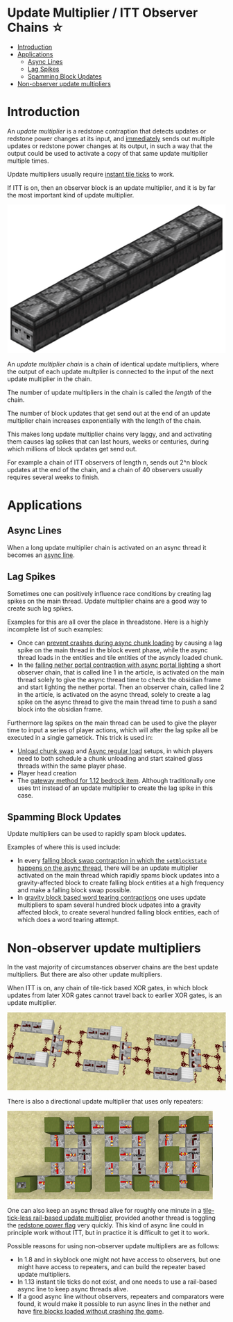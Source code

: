 # Update Multiplier / ITT Observer Chains ☆

- [Introduction](#introduction)
- [Applications](#applications)
  * [Async Lines](#async-lines)
  * [Lag Spikes](#lag-spikes)
  * [Spamming Block Updates](#spamming-block-updates)
- [Non-observer update multipliers](#non-observer-update-multipliers)

# Introduction

An *update multiplier* is a redstone contraption that detects updates or redstone power changes at its input,
and [immediately](tick-phases.md#immediate-updates) sends out multiple updates or redstone power changes at its output, in such a way that the output could be used to activate a copy of that same update multiplier multiple times.

Update multipliers usually require [instant tile ticks](global-flags.md#instant-tile-ticks) to work.

If ITT is on, then an observer block is an update multiplier, and it is by far the most important kind of update multiplier.

![Observer Chain](../images/ObserverChain.png)

An *update multiplier chain* is a chain of identical update multipliers, where the output of each update multplier is connected to the input of the next update multiplier in the chain.

The number of update multipliers in the chain is called the *length* of the chain.

The number of block updates that get send out at the end of an update multiplier chain increases exponentially with the length of the chain.

This makes long update multiplier chains very laggy, and and activating them causes lag spikes that can last hours, weeks or centuries, during which millions of block updates get send out.

For example a chain of ITT observers of length n, sends out 2^n block updates at the end of the chain, and a chain of 40 observers usually requires several weeks to finish.

# Applications

## Async Lines
When a long update multiplier chain is activated on an async thread it becomes an [async line](async-line.md).

## Lag Spikes
Sometimes one can positively influence race conditions by creating lag spikes on the main thread.
Update multiplier chains are a good way to create such lag spikes.

Examples for this are all over the place in threadstone. Here is a highly incomplete list of such examples:
- Once can [prevent crashes during async chunk loading](chunk/async-chunk-loading.md#preventing-crashes-during-async-chunk-load) by causing a lag spike on the main thread in the block event phase, while the async thread loads in the entities and tile entities of the asyncly loaded chunk.
- In the [falling nether portal contraption with async portal lighting](falling-block/falling-block-swaps.md#nether-portal-1) a short observer chain, that is called line 1 in the article, is activated on the main thread solely to give the async thread time to check the obsidian frame and start lighting the nether portal. Then an observer chain, called line 2 in the article, is activated on the async thread, solely to create a lag spike on the async thread to give the main thread time to push a sand block into the obsidian frame.

Furthermore lag spikes on the main thread can be used to give the player time to input a series of player actions, which will after the lag spike all be executed in a single gametick.
This trick is used in:
- [Unload chunk swap](chunk/async-chunk-loading.md#unload-chunk-swap) and [Async regular load](chunk/async-chunk-loading.md#regular-load) setups, in which players need to both schedule a chunk unloading and start stained glass threads within the same player phase.
- Player head creation
- The [gateway method for 1.12 bedrock item](https://www.youtube.com/watch?v=ajUea-FnRrc). Although traditionally one uses tnt instead of an update multiplier to create the lag spike in this case.

## Spamming Block Updates
Update multipliers can be used to rapidly spam block updates.

Examples of where this is used include:
- In every [falling block swap contraption in which the `setBlockState` happens on the async thread](falling-block/falling-block-swaps.md#set-on-async),
there will be an update multiplier activated on the main thread which rapidly spams block updates into a gravity-affected block to create falling block entities at a high frequency and make a falling block swap possible.
- In [gravity block based word tearing contraptions](word-tearing.md#gravity-block-mixers) one uses update multipliers to spam several hundred block udpates into a gravity affected block, to create several hundred falling block entities, each of which does a word tearing attempt.

# Non-observer update multipliers
In the vast majority of circumstances observer chains are the best update multipliers.
But there are also other update multipliers.

When ITT is on, any chain of tile-tick based XOR gates, in which block updates from later XOR gates cannot travel back to earlier XOR gates, is an update multiplier.

![XOR Gates](../images/XORChain.PNG)

There is also a directional update multiplier that uses only repeaters:

![Repeater Chain](../images/RepeaterAsyncLine.PNG)

One can also keep an async thread alive for roughly one minute in a [tile-tick-less rail-based update multiplier](https://www.youtube.com/watch?v=uVfT5w8RSyQ&list=PL8r-bvM9ltXNkjl7IhGQAHygIPfy2niuC&index=50), 
provided another thread is toggling the [redstone power flag](global-flags.md#redstone-power-flag) very quickly. This kind of async line could in principle work without ITT, but in practice it is difficult to get it to work.

Possible reasons for using non-observer update multipliers are as follows:

- In 1.8 and in skyblock one might not have access to observers, but one might have access to repeaters, and can build the repeater based update multipliers.
- In 1.13 instant tile ticks do not exist, and one needs to use a rail-based async line to keep async threads alive.
- If a good async line without observers, repeaters and comparators were found, it would make it possible to run async lines in the nether and have [fire blocks loaded without crashing the game](async-line.md#ticknexttick-list-ouf-of-synch-crash).
